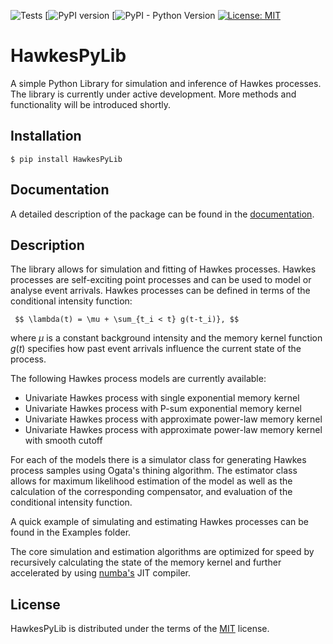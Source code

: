 ![Tests](https://github.com/Simbold/HawkesPyLib/actions/workflows/tests.yml/badge.svg)
[![PyPI version](https://img.shields.io/pypi/v/HawkesPyLib?color=green&label=pypi%20package)
[![PyPI - Python Version](https://img.shields.io/pypi/pyversions/HawkesPyLib)
[![License: MIT](https://img.shields.io/pypi/l/HawkesPyLib?color=blue)](https://opensource.org/licenses/MIT)

# HawkesPyLib
A simple Python Library for simulation and inference of Hawkes processes. The library is currently under active development. More methods and functionality will be introduced shortly.

## Installation

    $ pip install HawkesPyLib

## Documentation

A detailed description of the package can be found in the [documentation](https://simbold.github.io/HawkesPyLib/).

## Description
The library allows for simulation and fitting of Hawkes processes. Hawkes processes are self-exciting point processes and can be used to model or analyse event arrivals. Hawkes processes can be defined in terms of the conditional intensity function:

     $$ \lambda(t) = \mu + \sum_{t_i < t} g(t-t_i)}, $$

where $\mu$ is a constant background intensity and the memory kernel function $g(t)$ specifies how past event arrivals influence the current state of the process. 

The following Hawkes process models are currently available:
- Univariate Hawkes process with single exponential memory kernel
- Univariate Hawkes process with P-sum exponential memory kernel
- Univariate Hawkes process with approximate power-law memory kernel
- Univariate Hawkes process with approximate power-law memory kernel with smooth cutoff

For each of the models there is a simulator class for generating Hawkes process samples using Ogata's thining algorithm.
The estimator class allows for maximum likelihood estimation of the model as well as the calculation of the corresponding compensator, and evaluation of the conditional intensity function.

A quick example of simulating and estimating Hawkes processes can be found in the Examples folder.

The core simulation and estimation algorithms are optimized for speed
by recursively calculating the state of the memory kernel and further accelerated by using
[numba's](https://numba.pydata.org/) JIT compiler.

## License

HawkesPyLib is distributed under the terms of the [MIT](https://opensource.org/licenses/MIT) license.
